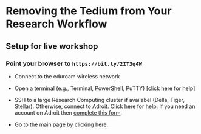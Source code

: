 # Removing the Tedium from Your Research Workflow

## Setup for live workshop

### Point your browser to `https://bit.ly/2IT3q4W`

+ Connect to the eduroam wireless network

+ Open a terminal (e.g., Terminal, PowerShell, PuTTY) [<a href="https://researchcomputing.princeton.edu/education/training/hardware-and-software-requirements-picscie-workshops" target="_blank">click here</a> for help]

+ SSH to a large Research Computing cluster if availabel (Della, Tiger, Stellar). Otherwise, connect to Adroit. Click [here](https://researchcomputing.princeton.edu/faq/why-cant-i-login-to-a-clu) for help. If you need an account on Adroit then [complete this form](https://forms.rc.princeton.edu/registration/?q=adroit).

+ Go to the main page by [clicking here](https://github.com/PrincetonUniversity/removing_tedium).
